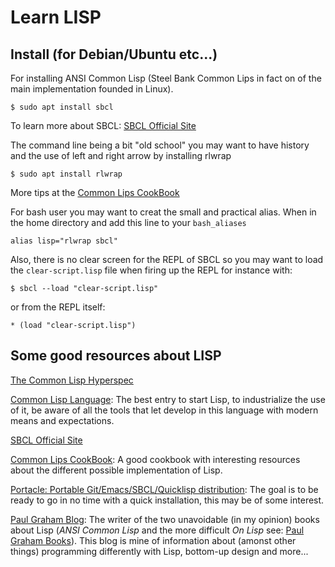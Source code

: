 Learn LISP
==========

Install (for Debian/Ubuntu etc...)
----------------------------------

For installing ANSI Common Lisp (Steel Bank Common Lips in fact on of the main implementation founded in Linux).

`$ sudo apt install sbcl` 

To learn more about SBCL: [SBCL Official Site]

The command line being a bit "old school" you may want to have history and the use of left and right arrow by installing rlwrap

`$ sudo apt install rlwrap`

More tips at the [Common Lips CookBook]

For bash user you may want to creat the small and practical alias. When in the home directory and add this line to your `bash_aliases`

`alias lisp="rlwrap sbcl"`

Also, there is no clear screen for the REPL of SBCL so you may want to load the `clear-script.lisp` file when firing up the REPL for instance with:

`$ sbcl --load "clear-script.lisp"`

or from the REPL itself:

`* (load "clear-script.lisp")`



Some good resources about LISP
------------------------------
[The Common Lisp Hyperspec]

[Common Lisp Language]: The best entry to start Lisp, to industrialize the use of it, be aware of all the tools that let develop in this language with modern means and expectations. 

[SBCL Official Site]

[Common Lips CookBook]: A good cookbook with interesting resources about the different possible implementation of Lisp.

[Portacle: Portable Git/Emacs/SBCL/Quicklisp distribution]: The goal is to be ready to go in no time with a quick installation, this may be of some interest.

[Paul Graham Blog]: The writer of the two unavoidable (in my opinion) books about Lisp (*ANSI Common Lisp* and the more difficult *On Lisp* see: [Paul Graham Books]). This blog is mine of information about (amonst other things) programming differently with Lisp, bottom-up design and more...

[The Common Lisp Hyperspec]: http://www.lispworks.com/documentation/HyperSpec/Front/index.htm
[Common Lisp Language]:http://lisp-lang.org/
[SBCL Official Site]:http://www.sbcl.org/
[Common Lips CookBook]:https://lispcookbook.github.io/cl-cookbook/
[Portacle: Portable Git/Emacs/SBCL/Quicklisp distribution]:https://portacle.github.io/
[Paul Graham Blog]:http://www.paulgraham.com/
[Paul Graham Books]:https://www.amazon.com/Paul-Graham/e/B001ILHE5O

